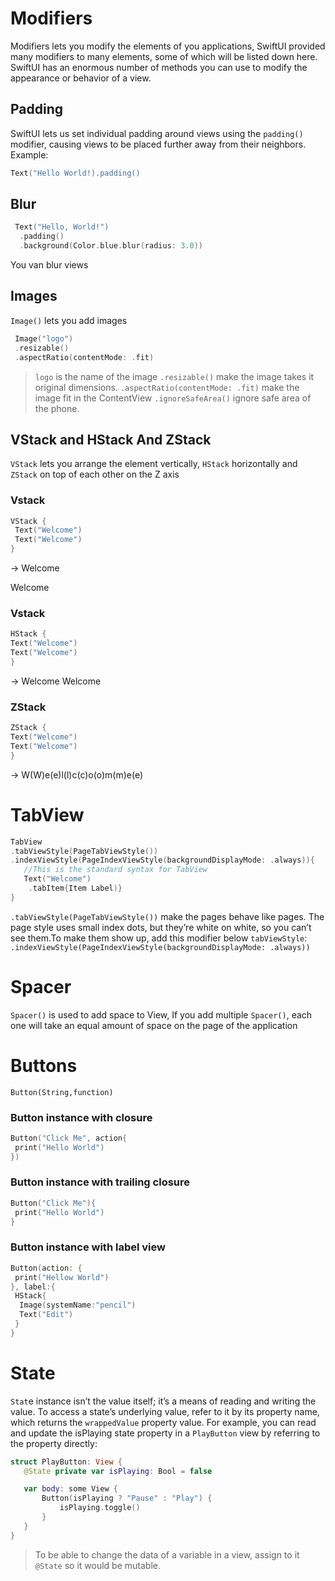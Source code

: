 # Modifiers
Modifiers lets you modify the elements of you applications, SwiftUI provided many modifiers to many elements, some of which will be listed down here.
SwiftUI has an enormous number of methods you can use to modify the appearance or behavior of a view.

## Padding
SwiftUI lets us set individual padding around views using the `padding()` modifier, causing views to be placed further away from their neighbors.
Example:
```swift
Text("Hello World!).padding()
```

## Blur
```swift
 Text("Hello, World!")
  .padding()
  .background(Color.blue.blur(radius: 3.0))
```

You van blur views

## Images

`Image()` lets you add images

 ```swift
  Image("logo")
  .resizable()
  .aspectRatio(contentMode: .fit)
 ```
> `logo` is the name of the image
> `.resizable()` make the image takes it original dimensions.
> `.aspectRatio(contentMode: .fit)` make the image fit in the ContentView
> `.ignoreSafeArea()` ignore safe area of the phone.
   

## VStack and HStack And ZStack
`VStack` lets you arrange the element vertically, `HStack` horizontally and `ZStack` on top of each other on the Z axis

### Vstack
```swift
VStack {
 Text("Welcome")
 Text("Welcome")
}
```
-> Welcome

   Welcome
   
### Vstack
   ```swift
HStack {
 Text("Welcome")
 Text("Welcome")
}
```
-> Welcome Welcome

### ZStack

  ```swift
ZStack {
 Text("Welcome")
 Text("Welcome")
}
```
-> W(W)e(e)l(l)c(c)o(o)m(m)e(e)

# TabView

```swift
TabView
.tabViewStyle(PageTabViewStyle())
.indexViewStyle(PageIndexViewStyle(backgroundDisplayMode: .always)){
   //This is the standard syntax for TabView
   Text("Welcome")
    .tabItem{Item Label)}
}
```
`.tabViewStyle(PageTabViewStyle())` make the pages behave like pages.
The page style uses small index dots, but they’re white on white, so you can’t see 
them.To make them show up, add this modifier below `tabViewStyle`: `.indexViewStyle(PageIndexViewStyle(backgroundDisplayMode: .always))`

# Spacer
`Spacer()` is used to add space to View, If you add multiple `Spacer()`, each one will take an equal amount of space on the page of the application

# Buttons
`Button(String,function)`
### Button instance with closure
```swift
Button("Click Me", action{
 print("Hello World")
})
```
### Button instance with trailing closure
```swift
Button("Click Me"){
 print("Hello World")
}
```
### Button instance with label view
```swift
Button(action: {
 print("Hellow World")
}, label:{
 HStack{
  Image(systemName:"pencil")
  Text("Edit")
 }
}
```

# State
 `Stat`e instance isn’t the value itself; it’s a means of reading and writing the value. To access a state’s underlying value, refer to it by its property name, which returns the `wrappedValue` property value. For example, you can read and update the isPlaying state property in a `PlayButton` view by referring to the property directly:
 
 ```swift
 struct PlayButton: View {
    @State private var isPlaying: Bool = false

    var body: some View {
        Button(isPlaying ? "Pause" : "Play") {
            isPlaying.toggle()
        }
    }
}
```
> To be able to change the data of a variable in a view, assign to it `@State` so it would be mutable.
